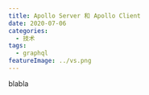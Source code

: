 ```yaml
---
title: Apollo Server 和 Apollo Client
date: 2020-07-06
categories:
  - 技术
tags:
  - graphql
featureImage: ../vs.png
---
```


blabla
